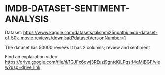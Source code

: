 # IMDB-DATASET-SENTIMENT-ANALYSIS

Dataset: https://www.kaggle.com/datasets/lakshmi25npathi/imdb-dataset-of-50k-movie-reviews/download?datasetVersionNumber=1

The dataset has 50000 reviews
It has 2 columns; review and sentiment

Find an explanation video: https://drive.google.com/file/d/1GJFx6qwj3REuzj9gntdQLPqsH4qMjBGF/view?usp=drive_link
